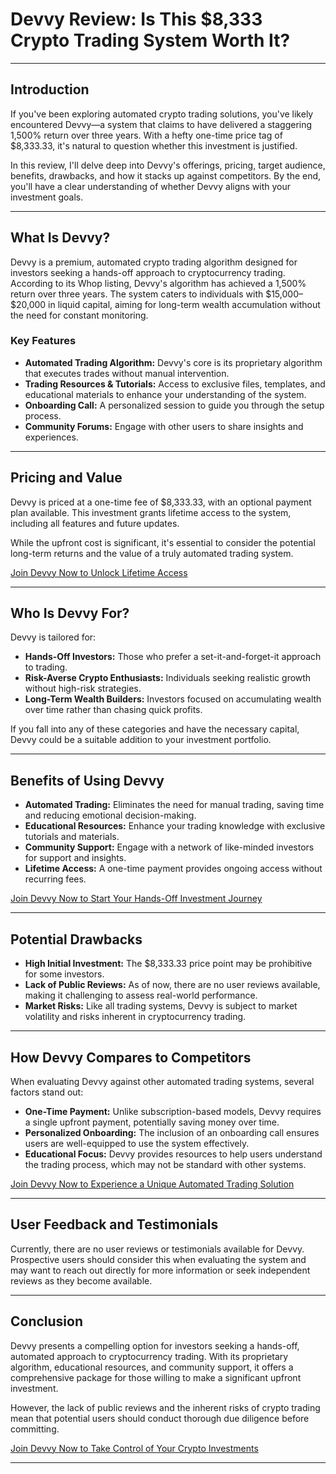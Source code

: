 # Devvy Review: Is This \$8,333 Crypto Trading System Worth It?
---

## Introduction

If you've been exploring automated crypto trading solutions, you've likely encountered Devvy—a system that claims to have delivered a staggering 1,500% return over three years. With a hefty one-time price tag of \$8,333.33, it's natural to question whether this investment is justified.

In this review, I'll delve deep into Devvy's offerings, pricing, target audience, benefits, drawbacks, and how it stacks up against competitors. By the end, you'll have a clear understanding of whether Devvy aligns with your investment goals.

---

## What Is Devvy?

Devvy is a premium, automated crypto trading algorithm designed for investors seeking a hands-off approach to cryptocurrency trading. According to its Whop listing, Devvy's algorithm has achieved a 1,500% return over three years. The system caters to individuals with \$15,000–\$20,000 in liquid capital, aiming for long-term wealth accumulation without the need for constant monitoring.

### Key Features

* **Automated Trading Algorithm:** Devvy's core is its proprietary algorithm that executes trades without manual intervention.
* **Trading Resources & Tutorials:** Access to exclusive files, templates, and educational materials to enhance your understanding of the system.
* **Onboarding Call:** A personalized session to guide you through the setup process.
* **Community Forums:** Engage with other users to share insights and experiences.

---

## Pricing and Value

Devvy is priced at a one-time fee of \$8,333.33, with an optional payment plan available. This investment grants lifetime access to the system, including all features and future updates.

While the upfront cost is significant, it's essential to consider the potential long-term returns and the value of a truly automated trading system.

[Join Devvy Now to Unlock Lifetime Access](kelexbawz.com/devvy)

---

## Who Is Devvy For?

Devvy is tailored for:

* **Hands-Off Investors:** Those who prefer a set-it-and-forget-it approach to trading.
* **Risk-Averse Crypto Enthusiasts:** Individuals seeking realistic growth without high-risk strategies.
* **Long-Term Wealth Builders:** Investors focused on accumulating wealth over time rather than chasing quick profits.

If you fall into any of these categories and have the necessary capital, Devvy could be a suitable addition to your investment portfolio.

---

## Benefits of Using Devvy

* **Automated Trading:** Eliminates the need for manual trading, saving time and reducing emotional decision-making.
* **Educational Resources:** Enhance your trading knowledge with exclusive tutorials and materials.
* **Community Support:** Engage with a network of like-minded investors for support and insights.
* **Lifetime Access:** A one-time payment provides ongoing access without recurring fees.

[Join Devvy Now to Start Your Hands-Off Investment Journey](kelexbawz.com/devvy)

---

## Potential Drawbacks

* **High Initial Investment:** The \$8,333.33 price point may be prohibitive for some investors.
* **Lack of Public Reviews:** As of now, there are no user reviews available, making it challenging to assess real-world performance.
* **Market Risks:** Like all trading systems, Devvy is subject to market volatility and risks inherent in cryptocurrency trading.

---

## How Devvy Compares to Competitors

When evaluating Devvy against other automated trading systems, several factors stand out:

* **One-Time Payment:** Unlike subscription-based models, Devvy requires a single upfront payment, potentially saving money over time.
* **Personalized Onboarding:** The inclusion of an onboarding call ensures users are well-equipped to use the system effectively.
* **Educational Focus:** Devvy provides resources to help users understand the trading process, which may not be standard with other systems.

[Join Devvy Now to Experience a Unique Automated Trading Solution](kelexbawz.com/devvy)

---

## User Feedback and Testimonials

Currently, there are no user reviews or testimonials available for Devvy. Prospective users should consider this when evaluating the system and may want to reach out directly for more information or seek independent reviews as they become available.

---

## Conclusion

Devvy presents a compelling option for investors seeking a hands-off, automated approach to cryptocurrency trading. With its proprietary algorithm, educational resources, and community support, it offers a comprehensive package for those willing to make a significant upfront investment.

However, the lack of public reviews and the inherent risks of crypto trading mean that potential users should conduct thorough due diligence before committing.

[Join Devvy Now to Take Control of Your Crypto Investments](kelexbawz.com/devvy)

---

